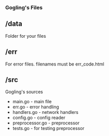 ### Gogling's Files
## /data
Folder for your files
## /err
For error files. filenames must be err_code.html
## /src
Gogling's sources
<ul>
  <li>main.go - main file</li>
  <li>err.go - error handling</li>
  <li>handlers.go - network handlers</li>
  <li>config.go - config reader</li>
  <li>preprocessor.go - preprocessor</li>
  <li>tests.go - for testing preprocessor</li>
</ul>
